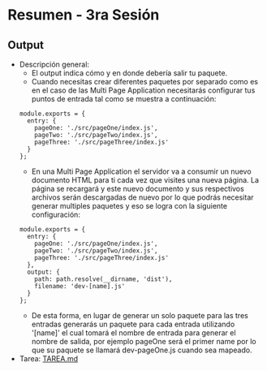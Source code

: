# Resumen - 3ra Sesión

## Output

  - Descripción general:
    - El output indica cómo y en donde debería salir tu paquete.
    - Cuando necesitas crear diferentes paquetes por separado como es en el caso de las Multi Page Application necesitarás configurar tus puntos de entrada tal como se muestra a continuación:
    ```javsacript
    module.exports = {
      entry: {
        pageOne: './src/pageOne/index.js',
        pageTwo: './src/pageTwo/index.js',
        pageThree: './src/pageThree/index.js'
      }
    };
    ```
    - En una Multi Page Application el servidor va a consumir un nuevo documento HTML para ti cada vez que visites una nueva página. La página se recargará y este nuevo documento y sus respectivos archivos serán descargadas de nuevo por lo que podrás necesitar generar multiples paquetes y eso se logra con la siguiente configuración:
    ```javsacript
    module.exports = {
      entry: {
        pageOne: './src/pageOne/index.js',
        pageTwo: './src/pageTwo/index.js',
        pageThree: './src/pageThree/index.js'
      },
      output: {
        path: path.resolve(__dirname, 'dist'),
        filename: 'dev-[name].js'
      }
    };
    ```
    - De esta forma, en lugar de generar un solo paquete para las tres entradas generarás un paquete para cada entrada utilizando '[name]' el cual tomará el nombre de entrada para generar el nombre de salida, por ejemplo pageOne será el primer name por lo que su paquete se llamará dev-pageOne.js cuando sea mapeado.
- Tarea: [TAREA.md](TAREA.md)